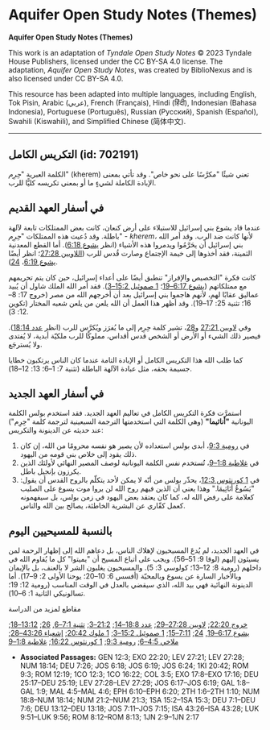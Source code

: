# Aquifer Open Study Notes (Themes)

**Aquifer Open Study Notes (Themes)**

This work is an adaptation of *Tyndale Open Study Notes* © 2023 Tyndale House Publishers, licensed under the CC BY\-SA 4\.0 license. The adaptation, *Aquifer Open Study Notes*, was created by BiblioNexus and is also licensed under CC BY\-SA 4\.0\.

This resource has been adapted into multiple languages, including English, Tok Pisin, Arabic (عربي), French (Français), Hindi (हिंदी), Indonesian (Bahasa Indonesia), Portuguese (Português), Russian (Русский), Spanish (Español), Swahili (Kiswahili), and Simplified Chinese (简体中文).



--------------------------------

## التكريس الكامل (id: 702191)

الكلمة العبرية "*حِرِم*" (kherem) تعني شيئًا "مكرَّسًا على نحو خاص". وقد تأتي بمعنى الإبادة الكاملة لشيءٍ ما أو بمعنى تكريسه كليًّا للرب.

في أسفار العهد القديم
---------------------

عندما قاد يشوع بني إسرائيل للاستيلاء على أرض كنعان، كانت بعض الممتلكات تابعة لآلهة باطلة. وقد دُعيت هذه الممتلكات "*حِرِم*" \- *kherem،* لأنها كانت ضد الرب. وقد أمر الله بني إسرائيل أن يحَرَّمُوا ويدمروا هذه الأشياء (انظر [يشوع 6:18](https://ref.ly/Josh6:18)). أما القطع المعدنية الثمينة، فقد أخذوها إلى خيمة الإجتماع وصارت قُدس للرب ([اللاويين 27:28](https://ref.ly/Lev27:28)؛ انظر أيضًا [يشوع 6:19](https://ref.ly/Josh6:19)، [24](https://ref.ly/Josh6:24)). 

كانت فكرة "التخصيص والإفراز" تنطبق أيضًا على أعداء إسرائيل، حين كان يتم تحريمهم مع ممتلكاتهم ([يشوع 6:17–19](https://ref.ly/Josh6:17-Josh6:19)؛ [1 صموئيل 15:2–3](https://ref.ly/1Sam15:2-1Sam15:3)). فقد أمر الله الملك شاول أن يُبيد عماليق عقابًا لهم، لأنهم هاجموا بني إسرائيل بعد أن أخرجهم الله من مصر (خروج 17: 8–16؛ تثنية 25: 17–19\). وقد أظهر هذا العمل أن الله يلعن من يلعن شعبه المختار (تكوين 12: 3\).

وفي [لاويين 27:21](https://ref.ly/Lev27:21) و[28](https://ref.ly/Lev27:28)، تشير كلمة *حِرِم* إلى ما يُفرَز ويُكرَّس للرب (انظر [عدد 18:14](https://ref.ly/Num18:14)). فيصير ذلك الشيء أو الأرض أو الشخص قدس أقداس، مملوكًا للرب ملكيّة أبدية، لا يُفتدى ولا يُسترجَع.

كما طلب الله هذا التكريس الكامل أو الإبادة التامة عندما كان الناس يرتكبون خطايا جسيمة بحقه، مثل عبادة الآلهة الباطلة (تثنية 7: 1–6؛ 13: 12–18\).

في أسفار العهد الجديد
---------------------

استمرَّت فكرة التكريس الكامل في تعاليم العهد الجديد. فقد استخدم بولس الكلمة اليونانية **"أناثيما"** (وهي الكلمة التي استخدمتها الترجمة السبعينية لترجمة كلمة "حِرِم") عند حديثه عن الدينونة والتكريس:

1. في [رومية 9:3](https://ref.ly/Rom9:3)، أبدى بولس استعداده لأن يصير هو نفسه محرومًا من الله، إن كان ذلك يقود إلى خلاص بني قومه من اليهود.
2. في [غلاطية 1:8–9](https://ref.ly/Gal1:8-Gal1:9)، تُستخدم نفس الكلمة اليونانية لوصف المصير النهائي لأولئك الذين يكرزون بإنجيل باطل.
3. في [1 كورنثوس 12:3](https://ref.ly/1Cor12:3)، يحذّر بولس من أنّه لا يمكن لأحد يتكلّم بالروح القدس أن يقول: "يَسُوعُ أَنَاثِيمَا." وهذا يعني أن الذين فيهم روح الله لن يروا موت يسوع على الصليب كعلامة على رفض الله له، كما كان يعتقد بعض اليهود في زمن بولس، بل سيفهمونه كعمل كفّاري عن البشرية الخاطئة، يصالح بين الله والناس.

بالنسبة للمسيحيين اليوم
-----------------------

في العهد الجديد، لم يُدعَ المسيحيون لإهلاك الناس، بل دعاهم الله إلى إظهار الرحمة لمن يسيئون إليهم (لوقا 9: 51–56\). ويجب على أتباع المسيح أن "يميتوا" كل ما يُقاوم الله في داخلهم (رومية 8: 12–13؛ كولوسي 3: 5\). والمسيحيون يغلبون الشر لا بالعنف، بل بالإيمان وبالأخبار السارة عن يسوع وبالمحبّة (أفسس 6: 10–20؛ يوحنا الأولى 2: 9–17\). أما الدينونة النهائية فهي بيد الله، الذي سيقضي بالعدل في الوقت المناسب (رومية 12: 19؛ تسالونيكي الثانية 1: 6–10\).

مقاطع لمزيد من الدراسة

[خروج 22:20](https://ref.ly/Exod22:20); [لاويين 27:28–29](https://ref.ly/Lev27:28-Lev27:29); [عدد 18:8–14](https://ref.ly/Num18:8-Num18:14); [21:2–3](https://ref.ly/Num21:2-Num21:3); [تثنية 7:1–6](https://ref.ly/Deut7:1-Deut7:6), [26](https://ref.ly/Deut7:26); [13:12–18](https://ref.ly/Deut13:12-Deut13:18); [يشوع 6:17–19](https://ref.ly/Josh6:17-Josh6:19), [24](https://ref.ly/Josh6:24); [7:11–15](https://ref.ly/Josh7:11-Josh7:15); [1 صموئيل 15:2–3](https://ref.ly/1Sam15:2-1Sam15:3); [1 ملوك 20:42](https://ref.ly/1Kgs20:42); [إشعياء 43:26–28](https://ref.ly/Isa43:26-Isa43:28); [ملاخي 4:5–6](https://ref.ly/Mal4:5-Mal4:6); [رومية 9:3](https://ref.ly/Rom9:3); [1 كورنثوس 16:22](https://ref.ly/1Cor16:22); [غلاطية 1:8–9](https://ref.ly/Gal1:8-Gal1:9)

* **Associated Passages:** GEN 12:3; EXO 22:20; LEV 27:21; LEV 27:28; NUM 18:14; DEU 7:26; JOS 6:18; JOS 6:19; JOS 6:24; 1KI 20:42; ROM 9:3; ROM 12:19; 1CO 12:3; 1CO 16:22; COL 3:5; EXO 17:8–EXO 17:16; DEU 25:17–DEU 25:19; LEV 27:28–LEV 27:29; JOS 6:17–JOS 6:19; GAL 1:8–GAL 1:9; MAL 4:5–MAL 4:6; EPH 6:10–EPH 6:20; 2TH 1:6–2TH 1:10; NUM 18:8–NUM 18:14; NUM 21:2–NUM 21:3; 1SA 15:2–1SA 15:3; DEU 7:1–DEU 7:6; DEU 13:12–DEU 13:18; JOS 7:11–JOS 7:15; ISA 43:26–ISA 43:28; LUK 9:51–LUK 9:56; ROM 8:12–ROM 8:13; 1JN 2:9–1JN 2:17

